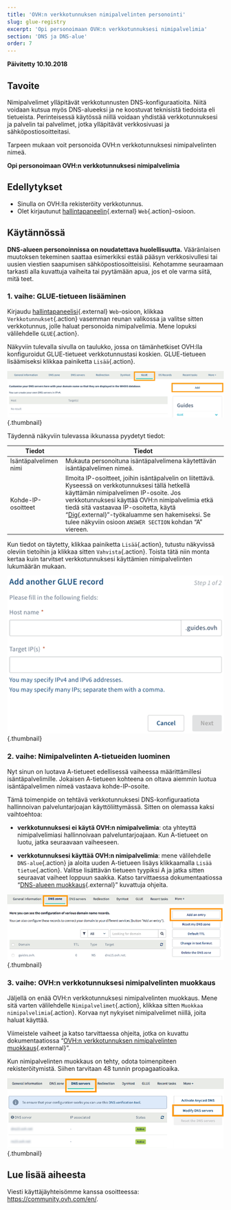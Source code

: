 ```yaml
---
title: 'OVH:n verkkotunnuksen nimipalvelinten personointi'
slug: glue-registry
excerpt: 'Opi personoimaan OVH:n verkkotunnuksesi nimipalvelimia'
section: 'DNS ja DNS-alue'
order: 7
---
```


**Päivitetty 10.10.2018**

## Tavoite

Nimipalvelimet ylläpitävät verkkotunnusten DNS-konfiguraatioita. Niitä voidaan kutsua myös DNS-alueeksi ja ne koostuvat teknisistä tiedoista eli tietueista. Perinteisessä käytössä niillä voidaan yhdistää verkkotunnuksesi ja palvelin tai palvelimet, jotka ylläpitävät verkkosivuasi ja sähköpostiosoitteitasi.

Tarpeen mukaan voit personoida OVH:n verkkotunnuksesi nimipalvelinten nimeä.

**Opi personoimaan OVH:n verkkotunnuksesi nimipalvelimia**

## Edellytykset

- Sinulla on OVH:lla rekisteröity verkkotunnus.
- Olet kirjautunut [hallintapaneelin](https://www.ovh.com/auth/?action=gotomanager){.external} `Web`{.action}-osioon.

## Käytännössä

**DNS-alueen personoinnissa on noudatettava huolellisuutta.** Vääränlaisen muutoksen tekeminen saattaa esimerkiksi estää pääsyn verkkosivullesi tai uusien viestien saapumisen sähköpostiosoitteisiisi. Kehotamme seuraamaan tarkasti alla kuvattuja vaiheita tai pyytämään apua, jos et ole varma siitä, mitä teet.

### 1. vaihe: GLUE-tietueen lisääminen

Kirjaudu [hallintapaneelisi](https://www.ovh.com/auth/?action=gotomanager){.external} `Web`-osioon, klikkaa `Verkkotunnukset`{.action} vasemman reunan valikossa ja valitse sitten verkkotunnus, jolle haluat personoida nimipalvelimia. Mene lopuksi välilehdelle `GLUE`{.action}.

Näkyviin tulevalla sivulla on taulukko, jossa on tämänhetkiset OVH:lla konfiguroidut GLUE-tietueet verkkotunnustasi koskien. GLUE-tietueen lisäämiseksi klikkaa painiketta `Lisää`{.action}.

![glueregistry](images/customize-dns-servers-step1.png){.thumbnail}

Täydennä näkyviin tulevassa ikkunassa pyydetyt tiedot:

|Tiedot|Tiedot|  
|---|---|
|Isäntäpalvelimen nimi|Mukauta personoituna isäntäpalvelimena käytettävän isäntäpalvelimen nimeä.|
|Kohde-IP-osoitteet|Ilmoita IP-osoitteet, joihin isäntäpalvelin on liitettävä. Kyseessä on verkkotunnuksesi tällä hetkellä käyttämän nimipalvelimen IP-osoite. Jos verkkotunnuksesi käyttää OVH:n nimipalvelimia etkä tiedä sitä vastaavaa IP-osoitetta, käytä “[Dig](https://www.ovh-hosting.fi/tuki/tyokalut/dig_domain.pl){.external}”-työkaluamme sen hakemiseksi. Se tulee näkyviin osioon `ANSWER SECTION` kohdan “A” viereen.|

Kun tiedot on täytetty, klikkaa painiketta `Lisää`{.action}, tutustu näkyvissä oleviin tietoihin ja klikkaa sitten `Vahvista`{.action}. Toista tätä niin monta kertaa kuin tarvitset verkkotunnuksesi käyttämien nimipalvelinten lukumäärän mukaan.

![glueregistry](images/customize-dns-servers-step2.png){.thumbnail}

### 2. vaihe: Nimipalvelinten A-tietueiden luominen

Nyt sinun on luotava A-tietueet edellisessä vaiheessa määrittämillesi isäntäpalvelimille. Jokaisen A-tietueen kohteena on oltava aiemmin luotua isäntäpalvelimen nimeä vastaava kohde-IP-osoite.

Tämä toimenpide on tehtävä verkkotunnuksesi DNS-konfiguraatiota hallinnoivan palveluntarjoajan käyttöliittymässä. Sitten on olemassa kaksi vaihtoehtoa:

- **verkkotunnuksesi ei käytä OVH:n nimipalvelimia**: ota yhteyttä nimipalvelimiasi hallinnoivaan palveluntarjoajaan. Kun A-tietueet on luotu, jatka seuraavaan vaiheeseen.

- **verkkotunnuksesi käyttää OVH:n nimipalvelimia**: mene välilehdelle `DNS-alue`{.action} ja aloita uuden A-tietueen lisäys klikkaamalla `Lisää tietue`{.action}. Valitse lisättävän tietueen tyypiksi A ja jatka sitten seuraavat vaiheet loppuun saakka. Katso tarvittaessa dokumentaatiossa “[DNS-alueen muokkaus](https://docs.ovh.com/fi/domains/miten_dns-aluetta_muokataan/){.external}” kuvattuja ohjeita.

![glueregistry](images/customize-dns-servers-step3.png){.thumbnail}

### 3. vaihe: OVH:n verkkotunnuksesi nimipalvelinten muokkaus

Jäljellä on enää OVH:n verkkotunnuksesi nimipalvelinten muokkaus. Mene sitä varten välilehdelle `Nimipalvelimet`{.action}, klikkaa sitten `Muokkaa nimipalvelimia`{.action}. Korvaa nyt nykyiset nimipalvelimet niillä, joita haluat käyttää. 

Viimeistele vaiheet ja katso tarvittaessa ohjeita, jotka on kuvattu dokumentaatiossa “[OVH:n verkkotunnuksen nimipalvelinten muokkaus](https://docs.ovh.com/fi/domains/webhotellit_yleista_nimipalvelimista/){.external}”.

Kun nimipalvelinten muokkaus on tehty, odota toimenpiteen rekisteröitymistä. Siihen tarvitaan 48 tunnin propagaatioaika.

![glueregistry](images/customize-dns-servers-step4.png){.thumbnail}

## Lue lisää aiheesta

Viesti käyttäjäyhteisömme kanssa osoitteessa: <https://community.ovh.com/en/>.

